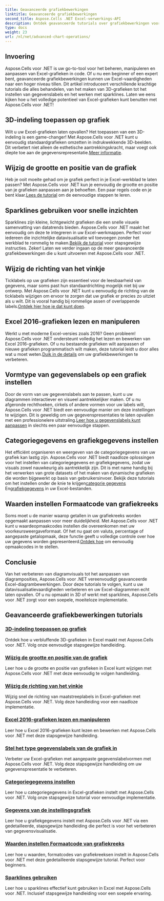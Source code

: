 ```yaml
---
title: Geavanceerde grafiekbewerkingen
linktitle: Geavanceerde grafiekbewerkingen
second_title: Aspose.Cells .NET Excel-verwerkings-API
description: Ontdek geavanceerde tutorials over grafiekbewerkingen voor Aspose.Cells voor .NET, inclusief 3D-grafieken, grafiekgroottes, maatstreepjes en meer, met eenvoudig te volgen handleidingen.
type: docs
weight: 23
url: /nl/net/advanced-chart-operations/
---
```

## Invoering

Aspose.Cells voor .NET is uw go-to-tool voor het beheren, manipuleren en aanpassen van Excel-grafieken in code. Of u nu een beginner of een expert bent, geavanceerde grafiekbewerkingen kunnen uw Excel-vaardigheden naar een hoger niveau tillen. Dit artikel introduceert verschillende krachtige tutorials die alles behandelen, van het maken van 3D-grafieken tot het instellen van gegevenslabels en het werken met sparklines. Laten we eens kijken hoe u het volledige potentieel van Excel-grafieken kunt benutten met Aspose.Cells voor .NET!

## 3D-indeling toepassen op grafiek

Wilt u uw Excel-grafieken laten opvallen? Het toepassen van een 3D-indeling is een game-changer! Met Aspose.Cells voor .NET kunt u eenvoudig standaardgrafieken omzetten in indrukwekkende 3D-beelden. Dit verbetert niet alleen de esthetische aantrekkingskracht, maar voegt ook diepte toe aan de gegevensrepresentatie.[Meer informatie](./apply-3d-format-to-chart/).

## Wijzig de grootte en positie van de grafiek

 Heb je ooit moeite gehad om je grafiek perfect in je Excel-werkblad te laten passen? Met Aspose.Cells voor .NET kun je eenvoudig de grootte en positie van je grafieken aanpassen aan je behoeften. Een paar regels code en je bent klaar.[Lees de tutorial](./change-chart-size-and-position/) om de eenvoudige stappen te leren.

## Sparklines gebruiken voor snelle inzichten

 Sparklines zijn kleine, lichtgewicht grafieken die een snelle visuele samenvatting van datatrends bieden. Aspose.Cells voor .NET maakt het eenvoudig om deze te integreren in uw Excel-werkmappen. Perfect voor iedereen die inzichtelijke datavisualisatie wil toevoegen zonder het werkblad te rommelig te maken.[Bekijk de tutorial](./using-sparklines/) voor stapsgewijze instructies.
Zeker! Laten we verder ingaan op de meer geavanceerde grafiekbewerkingen die u kunt uitvoeren met Aspose.Cells voor .NET.

## Wijzig de richting van het vinkje

 Ticklabels op uw grafieken zijn essentieel voor de leesbaarheid van gegevens, maar soms past hun standaardrichting mogelijk niet bij uw ontwerp. Met Aspose.Cells voor .NET kunt u eenvoudig de richting van de ticklabels wijzigen om ervoor te zorgen dat uw grafiek er precies zo uitziet als u wilt. Dit is vooral handig bij rommelige assen of overlappende labels.[Ontdek hier hoe je dat kunt doen](./change-tick-label-direction/).

## Excel 2016-grafieken lezen en manipuleren

 Werkt u met moderne Excel-versies zoals 2016? Geen probleem! Aspose.Cells voor .NET ondersteunt volledig het lezen en bewerken van Excel 2016-grafieken. Of u nu bestaande grafieken wilt aanpassen of nieuwe grafieken programmatisch wilt maken, deze tutorial leidt u door alles wat u moet weten.[Duik in de details](./read-and-manipulate-excel-2016-charts/) om uw grafiekbewerkingen te verbeteren.

## Vormtype van gegevenslabels op een grafiek instellen

Door de vorm van uw gegevenslabels aan te passen, kunt u uw diagrammen interactiever en visueel aantrekkelijker maken. Of u nu afgeronde rechthoeken, cirkels of andere vormen voor uw labels wilt, Aspose.Cells voor .NET biedt een eenvoudige manier om deze instellingen te wijzigen. Dit is geweldig om uw gegevenspresentaties te laten opvallen met een professionelere uitstraling.[Leer hoe u gegevenslabels kunt aanpassen](./set-shape-type-of-data-labels-of-chart/) in slechts een paar eenvoudige stappen.

## Categoriegegevens en grafiekgegevens instellen

 Het efficiënt organiseren en weergeven van de categoriegegevens van uw grafiek kan lastig zijn. Aspose.Cells voor .NET biedt naadloze oplossingen voor het instellen van categoriegegevens en grafiekgegevens, zodat uw visuals zowel nauwkeurig als aantrekkelijk zijn. Dit is met name handig bij het verwerken van grote datasets of het maken van dynamische grafieken die worden bijgewerkt op basis van gebruikersinvoer. Bekijk deze tutorials om het instellen onder de knie te krijgen[categorie gegevens](./setting-category-data/) En[grafiekgegevens](./setting-chart-data/) in uw Excel-bestanden.

## Waarden instellen Formaatcode van grafiekreeks

Soms moet u de manier waarop getallen in uw grafiekreeks worden opgemaakt aanpassen voor meer duidelijkheid. Met Aspose.Cells voor .NET kunt u waardeopmaakcodes instellen die overeenkomen met uw voorkeursweergaveformaat. Of het nu gaat om valuta, percentage of aangepaste getalopmaak, deze functie geeft u volledige controle over hoe uw gegevens worden gepresenteerd.[Ontdek hoe](./set-values-format-code-of-chart-series/) om eenvoudig opmaakcodes in te stellen.

## Conclusie

Van het verbeteren van diagramvisuals tot het aanpassen van diagramposities, Aspose.Cells voor .NET vereenvoudigt geavanceerde Excel-diagrambewerkingen. Door deze tutorials te volgen, kunt u uw datavisualisatievaardigheden verbeteren en uw Excel-diagrammen echt laten opvallen. Of u nu opmaakt in 3D of werkt met sparklines, Aspose.Cells voor .NET zorgt voor een soepele, moeiteloze implementatie.

## Geavanceerde grafiekbewerkingen tutorials
### [3D-indeling toepassen op grafiek](./apply-3d-format-to-chart/)
Ontdek hoe u verbluffende 3D-grafieken in Excel maakt met Aspose.Cells voor .NET. Volg onze eenvoudige stapsgewijze handleiding.
### [Wijzig de grootte en positie van de grafiek](./change-chart-size-and-position/)
Leer hoe u de grootte en positie van grafieken in Excel kunt wijzigen met Aspose.Cells voor .NET met deze eenvoudig te volgen handleiding.
### [Wijzig de richting van het vinkje](./change-tick-label-direction/)
Wijzig snel de richting van maatstreeplabels in Excel-grafieken met Aspose.Cells voor .NET. Volg deze handleiding voor een naadloze implementatie.
### [Excel 2016-grafieken lezen en manipuleren](./read-and-manipulate-excel-2016-charts/)
Leer hoe u Excel 2016-grafieken kunt lezen en bewerken met Aspose.Cells voor .NET met deze stapsgewijze handleiding.
### [Stel het type gegevenslabels van de grafiek in](./set-shape-type-of-data-labels-of-chart/)
Verbeter uw Excel-grafieken met aangepaste gegevenslabelvormen met Aspose.Cells voor .NET. Volg deze stapsgewijze handleiding om uw gegevenspresentatie te verbeteren.
### [Categoriegegevens instellen](./setting-category-data/)
Leer hoe u categoriegegevens in Excel-grafieken instelt met Aspose.Cells voor .NET. Volg onze stapsgewijze tutorial voor eenvoudige implementatie.
### [Gegevens van de instellingsgrafiek](./setting-chart-data/)
Leer hoe u grafiekgegevens instelt met Aspose.Cells voor .NET via een gedetailleerde, stapsgewijze handleiding die perfect is voor het verbeteren van gegevensvisualisatie.
### [Waarden instellen Formaatcode van grafiekreeks](./set-values-format-code-of-chart-series/)
Leer hoe u waarden, formatcodes van grafiekreeksen instelt in Aspose.Cells voor .NET met deze gedetailleerde stapsgewijze tutorial. Perfect voor beginners.
### [Sparklines gebruiken](./using-sparklines/)
Leer hoe u sparklines effectief kunt gebruiken in Excel met Aspose.Cells voor .NET. Inclusief stapsgewijze handleiding voor een soepele ervaring.